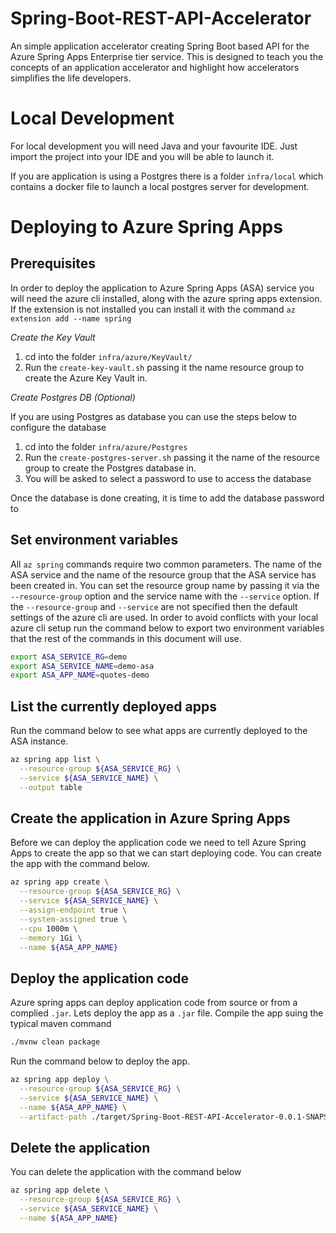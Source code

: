 # Spring-Boot-REST-API-Accelerator

An simple application accelerator creating Spring Boot based API for the
Azure Spring Apps Enterprise tier service. This is designed to teach you 
the concepts of an application accelerator and highlight how accelerators 
simplifies the life developers.

# Local Development

For local development you will need Java and your favourite IDE. 
Just import the project into your IDE and you will be able to launch it.

If you are application is using a Postgres there is a folder 
`infra/local` which contains a docker file to launch a local 
postgres server for development. 

# Deploying to Azure Spring Apps

## Prerequisites

In order to deploy the application to Azure Spring Apps (ASA) service
you will need the azure cli installed, along with the azure
spring apps extension. If the extension is not installed
you can install it with the command `az extension add --name spring`


*Create the Key Vault*
1. cd into the folder `infra/azure/KeyVault/`
2. Run the `create-key-vault.sh` passing it the name resource group to create the Azure Key Vault in.

*Create Postgres DB (Optional)*

If you are using Postgres as database you can use the steps below to 
configure the database 

1. cd into the folder `infra/azure/Postgres`
2. Run the `create-postgres-server.sh` passing it the name of the resource group to create the Postgres database in.
3. You will be asked to select a password to use to access the database

Once the database is done creating, it is time to add the database
password to 

## Set environment variables
All `az spring` commands require two common parameters. The name of
the ASA service and the name of the resource group that the ASA
service has been created in. You can set the resource group name
by passing it via the `--resource-group` option and the service
name with the `--service` option. If the `--resource-group` and
`--service` are not specified then the default settings of the
azure cli are used. In order to avoid conflicts with your local
azure cli setup run the command below to export two environment
variables that the rest of the commands in this document will use.

```bash
export ASA_SERVICE_RG=demo 
export ASA_SERVICE_NAME=demo-asa 
export ASA_APP_NAME=quotes-demo
```

## List the currently deployed apps

Run the command below to see what apps are currently deployed
to the ASA instance.

```bash
az spring app list \
  --resource-group ${ASA_SERVICE_RG} \
  --service ${ASA_SERVICE_NAME} \
  --output table
```

## Create the application in Azure Spring Apps

Before we can deploy the application code we need to tell Azure Spring Apps
to create the app so that we can start deploying code. You can create the app
with the command below.

```bash
az spring app create \
  --resource-group ${ASA_SERVICE_RG} \
  --service ${ASA_SERVICE_NAME} \
  --assign-endpoint true \
  --system-assigned true \
  --cpu 1000m \
  --memory 1Gi \
  --name ${ASA_APP_NAME} 
```

## Deploy the application code

Azure spring apps can deploy application code from source or from a complied
`.jar`. Lets deploy the app as a `.jar` file. Compile the app suing the
typical maven command

```bash
./mvnw clean package
```
Run the command below to deploy the app.
```bash
az spring app deploy \
  --resource-group ${ASA_SERVICE_RG} \
  --service ${ASA_SERVICE_NAME} \
  --name ${ASA_APP_NAME} \
  --artifact-path ./target/Spring-Boot-REST-API-Accelerator-0.0.1-SNAPSHOT.jar
```

## Delete the application

You can delete the application with the command below

```bash
az spring app delete \
  --resource-group ${ASA_SERVICE_RG} \
  --service ${ASA_SERVICE_NAME} \
  --name ${ASA_APP_NAME} 
```

